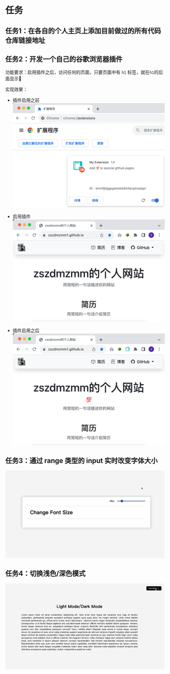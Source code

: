 # 任务

## 任务1：在各自的个人主页上添加目前做过的所有代码仓库链接地址

## 任务2：开发一个自己的谷歌浏览器插件
功能要求：启用插件之后，访问任何的页面，只要页面中有 `h1` 标签，就在`h1`的后面显示💯

实现效果：
- 插件启用之前
![Alt text](image-1.png)

- 启用插件
![启用插件](image-2.png)

- 插件启用之后
![Alt text](image-3.png)

## 任务3：通过 range 类型的 input 实时改变字体大小
![range input](./range-input.gif)

## 任务4：切换浅色/深色模式
![dark-light-mode](./dark-light-mode.gif)
